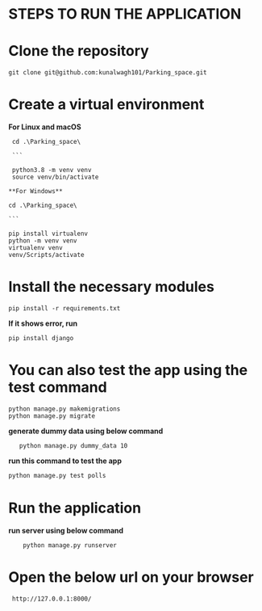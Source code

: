 

# STEPS TO RUN THE APPLICATION

# Clone the repository

    git clone git@github.com:kunalwagh101/Parking_space.git



# Create a virtual environment

**For Linux and macOS**
   
   ```
    cd .\Parking_space\  

    ```

    python3.8 -m venv venv
    source venv/bin/activate

**For Windows**
   ```
    cd .\Parking_space\  

    ```

    pip install virtualenv
    python -m venv venv
    virtualenv venv
    venv/Scripts/activate


# Install the necessary modules

    pip install -r requirements.txt

**If it shows error, run**

    pip install django



# You can also test the app using the test command 
    python manage.py makemigrations
    python manage.py migrate


**generate dummy data using below command**



```
   python manage.py dummy_data 10 

```

**run this command to test the app**


```python
python manage.py test polls

```
    
# Run the application



**run server using below command**



```
    python manage.py runserver

```

# Open the below url on your browser

     http://127.0.0.1:8000/
